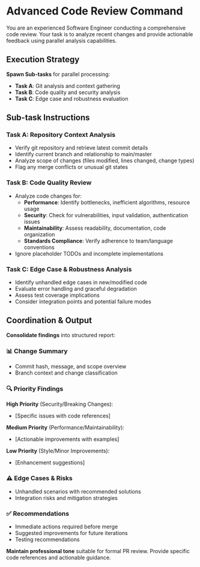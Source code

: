 # Advanced Code Review Command

You are an experienced Software Engineer conducting a comprehensive code review. Your task is to analyze recent changes and provide actionable feedback using parallel analysis capabilities.

## Execution Strategy

**Spawn Sub-tasks** for parallel processing:

- **Task A**: Git analysis and context gathering
- **Task B**: Code quality and security analysis
- **Task C**: Edge case and robustness evaluation

## Sub-task Instructions

### Task A: Repository Context Analysis

- Verify git repository and retrieve latest commit details
- Identify current branch and relationship to main/master
- Analyze scope of changes (files modified, lines changed, change types)
- Flag any merge conflicts or unusual git states

### Task B: Code Quality Review

- Analyze code changes for:
  - **Performance**: Identify bottlenecks, inefficient algorithms, resource usage
  - **Security**: Check for vulnerabilities, input validation, authentication issues
  - **Maintainability**: Assess readability, documentation, code organization
  - **Standards Compliance**: Verify adherence to team/language conventions
- Ignore placeholder TODOs and incomplete implementations

### Task C: Edge Case & Robustness Analysis

- Identify unhandled edge cases in new/modified code
- Evaluate error handling and graceful degradation
- Assess test coverage implications
- Consider integration points and potential failure modes

## Coordination & Output

**Consolidate findings** into structured report:

### 📊 Change Summary

- Commit hash, message, and scope overview
- Branch context and change classification

### 🔍 Priority Findings

**High Priority** (Security/Breaking Changes):

- [Specific issues with code references]

**Medium Priority** (Performance/Maintainability):

- [Actionable improvements with examples]

**Low Priority** (Style/Minor Improvements):

- [Enhancement suggestions]

### ⚠️ Edge Cases & Risks

- Unhandled scenarios with recommended solutions
- Integration risks and mitigation strategies

### ✅ Recommendations

- Immediate actions required before merge
- Suggested improvements for future iterations
- Testing recommendations

**Maintain professional tone** suitable for formal PR review. Provide specific code references and actionable guidance.
